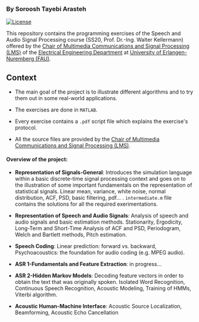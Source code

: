 
### By Soroosh Tayebi Arasteh

[![License](https://img.shields.io/badge/License-Apache%202.0-blue.svg)](https://opensource.org/licenses/Apache-2.0)

This repository contains the programming exercises of the Speech and Audio Signal Processing course (SS20, Prof. Dr.-Ing. Walter Kellermann) 
offered by the [Chair of Multimedia Communications and Signal Processing (LMS)](https://www.lms.tf.fau.eu/) of the [Electrical Engineering Department](https://www.eei.tf.fau.de/) at [University of Erlangen-Nuremberg (FAU)](https://www.fau.eu/).


## Context

* The main goal of the project is to illustrate different algorithms and to try them out in some real-world applications.

* The exercises are done in `MATLAB`.

* Every exercise contains a `.pdf` script file which explains the exercise's protocol.

* All the source files are provided by the [Chair of Multimedia Communications and Signal Processing (LMS)](https://www.lms.tf.fau.eu/).

#### Overview of the project:

- **Representation of Signals-General**: Introduces the simulation language within a basic discrete-time
signal processing context and goes on to the illustration of some important fundamentals
on the representation of statistical signals. Linear mean, variance, white noise, normal distribution, ACF, PSD, basic filtering, pdf... .
`intermediate.m` file contains the solutions for all the required exerimentations.

- **Representation of Speech and Audio Signals**: Analysis of speech and audio signals and basic estimation methods. Stationarity, Ergodicity, Long-Term and Short-Time Analysis of ACF and PSD, Periodogram, Welch and Bartlett methods, Pitch estimation.

- **Speech Coding**: Linear prediction: forward vs. backward, Psychoacoustics: the foundation for audio coding (e.g. MPEG audio).

- **ASR 1-Fundamentals and Feature Extraction**: in progress...

- **ASR 2-Hidden Markov Models**: Decoding feature vectors in order to obtain the text that was originally spoken.
Isolated Word Recognition, Continuous Speech Recognition, Acoustic Modeling, Training of HMMs, Viterbi algorithm.

- **Acoustic Human-Machine Interface**: Acoustic Source Localization, Beamforming, Acoustic Echo Cancellation
